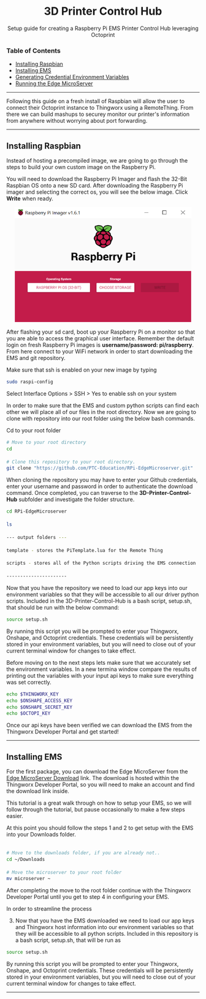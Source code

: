 <h1 align="center">3D Printer Control Hub</h1>
<p align="center">Setup guide for creating a Raspberry Pi EMS Printer Control Hub leveraging Octoprint</p> 


### Table of Contents  
* [Installing Raspbian](#raspbian)
* [Installing EMS](#ems)
* [Generating Credential Environment Variables](#credentials)
* [Running the Edge MicroServer](#run) 
---
Following this guide on a fresh install of Raspbian will allow the user to connect their Octoprint instance to Thingworx using a RemoteThing. From there we can build mashups to securey monitor
our printer's information from anywhere without worrying about port forwarding. 

---
<a name="raspbian"/>

## Installing Raspbian
Instead of hosting a precompiled image, we are going to go through the steps to build your own custom image on the Raspberry Pi.

You will need to download the Raspberry Pi Imager and flash the 32-Bit Raspbian OS onto a new SD card. After downloading the Raspberry Pi imager and selecting the correct os, you will see the below image. Click **Write** when ready.
<br>

<p align="center">
  <img width="460" height="300" src="https://github.com/PTC-Education/RPi-EdgeMicroserver/blob/main/3D-Printer-Control-Hub/images/raspbian-32bit.png" />
</p>

After flashing your sd card, boot up your Raspberry Pi on a monitor so that you are able to access the graphical user interface. Remember the default login on fresh Raspberry Pi images is **username/password: pi/raspberry**. From here connect to your WiFi network in order to start downloading the EMS and git repository. 

Make sure that ssh is enabled on your new image by typing 

```bash
sudo raspi-config
```

Select Interface Options > SSH > Yes to enable ssh on your system

In order to make sure that the EMS and custom python scripts can find each other we will place all of our files in the root directory. Now we are going to clone with repository into our root folder using the below bash commands.

Cd to your root folder 
```bash
# Move to your root directory
cd 

# Clone this repository to your root directory. 
git clone "https://github.com/PTC-Education/RPi-EdgeMicroserver.git"
```

When cloning the repository you may have to enter your Github credentials, enter your username and password in order to authenticate the download command. Once completed, you can traverse to the **3D-Printer-Control-Hub** subfolder and investigate the folder structure. 

```bash 
cd RPi-EdgeMicroserver

ls

--- output folders ---

template - stores the PiTemplate.lua for the Remote Thing

scripts - stores all of the Python scripts driving the EMS connection

----------------------
```

Now that you have the repository we need to load our app keys into our environment variables so that they will be accessible to all our driver python scripts. Included in the 3D-Printer-Control-Hub is a bash script, setup.sh, that should be run with the below command:

```bash
source setup.sh
```

By running this script you will be prompted to enter your Thingworx, Onshape, and Octoprint credentials. These credentials will be persistently stored in your environment variables, but you will need to close out of your current terminal window for changes to take effect. 

Before moving on to the next steps lets make sure that we accurately set the environment variables. In a new termina window compare the results of printing out the variables with your input api keys to make sure everything was set correctly. 

```bash
echo $THINGWORX_KEY
echo $ONSHAPE_ACCESS_KEY
echo $ONSHAPE_SECRET_KEY
echo $OCTOPI_KEY
```
Once our api keys have been verified we can download the EMS from the Thingworx Developer Portal and get started!

---

<a name="ems"/>

## Installing EMS
For the first package, you can download the Edge MicroServer from the [Edge MicroServer Download](https://developer.thingworx.com/resources/guides/thingworx-raspberry-pi-quickstart) link. The download is hosted within the Thingworx Developer Portal, so you will need to make an account and find the download link inside. 

This tutorial is a great walk through on how to setup your EMS, so we will follow through the tutorial, but pause occasionally to make a few steps easier.

At this point you should follow the steps 1 and 2 to get setup with the EMS into your Downloads folder. 

```bash

# Move to the downloads folder, if you are already not..
cd ~/Downloads

# Move the microserver to your root folder
mv microserver ~
```

After completing the move to the root folder continue with the Thingworx Developer Portal until you get to step 4 in configuring your EMS. 

In order to streamline the process 

3. Now that you have the EMS downloaded we need to load our app keys and Thingworx host information into our environment variables so that they will be accessible to all python scripts. Included in this repository is a bash script, setup.sh, that will be run as 

```bash
source setup.sh
```

By running this script you will be prompted to enter your Thingworx, Onshape, and Octoprint credentials. These credentials will be persistently stored in your environment variables, but you will need to close out of your current terminal window for changes to take effect. 

---
<a name="properties"/>
